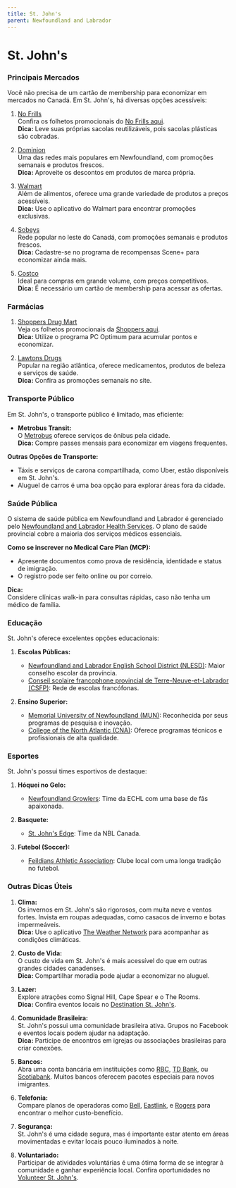 ```yaml
---
title: St. John's
parent: Newfoundland and Labrador
---
```


# St. John's

### Principais Mercados

Você não precisa de um cartão de membership para economizar em mercados no Canadá. Em St. John's, há diversas opções acessíveis:

1. [No Frills](https://www.nofrills.ca)  
    Confira os folhetos promocionais do [No Frills aqui](https://flyers.smartcanucks.ca/no-frills-canada).  
    **Dica:** Leve suas próprias sacolas reutilizáveis, pois sacolas plásticas são cobradas.

2. [Dominion](https://www.dominion.ca)  
    Uma das redes mais populares em Newfoundland, com promoções semanais e produtos frescos.  
    **Dica:** Aproveite os descontos em produtos de marca própria.

3. [Walmart](https://www.walmart.ca)  
    Além de alimentos, oferece uma grande variedade de produtos a preços acessíveis.  
    **Dica:** Use o aplicativo do Walmart para encontrar promoções exclusivas.

4. [Sobeys](https://www.sobeys.com)  
    Rede popular no leste do Canadá, com promoções semanais e produtos frescos.  
    **Dica:** Cadastre-se no programa de recompensas Scene+ para economizar ainda mais.

5. [Costco](https://www.costco.ca)  
    Ideal para compras em grande volume, com preços competitivos.  
    **Dica:** É necessário um cartão de membership para acessar as ofertas.

### Farmácias

1. [Shoppers Drug Mart](https://www1.shoppersdrugmart.ca/)  
    Veja os folhetos promocionais da [Shoppers aqui](https://flyers.smartcanucks.ca/shoppers-drug-mart-canada).  
    **Dica:** Utilize o programa PC Optimum para acumular pontos e economizar.

2. [Lawtons Drugs](https://www.lawtons.ca)  
    Popular na região atlântica, oferece medicamentos, produtos de beleza e serviços de saúde.  
    **Dica:** Confira as promoções semanais no site.

### Transporte Público

Em St. John's, o transporte público é limitado, mas eficiente:

- **Metrobus Transit:**  
  O [Metrobus](https://www.metrobus.com) oferece serviços de ônibus pela cidade.  
  **Dica:** Compre passes mensais para economizar em viagens frequentes.

**Outras Opções de Transporte:**  
- Táxis e serviços de carona compartilhada, como Uber, estão disponíveis em St. John's.  
- Aluguel de carros é uma boa opção para explorar áreas fora da cidade.

### Saúde Pública

O sistema de saúde pública em Newfoundland and Labrador é gerenciado pelo [Newfoundland and Labrador Health Services](https://www.gov.nl.ca/hcs). O plano de saúde provincial cobre a maioria dos serviços médicos essenciais.

**Como se inscrever no Medical Care Plan (MCP):**  
- Apresente documentos como prova de residência, identidade e status de imigração.  
- O registro pode ser feito online ou por correio.

**Dica:**  
Considere clínicas walk-in para consultas rápidas, caso não tenha um médico de família.

### Educação

St. John's oferece excelentes opções educacionais:

1. **Escolas Públicas:**  
    - [Newfoundland and Labrador English School District (NLESD)](https://www.nlesd.ca): Maior conselho escolar da província.  
    - [Conseil scolaire francophone provincial de Terre-Neuve-et-Labrador (CSFP)](https://www.csfp.nl.ca): Rede de escolas francófonas.

2. **Ensino Superior:**  
    - [Memorial University of Newfoundland (MUN)](https://www.mun.ca): Reconhecida por seus programas de pesquisa e inovação.  
    - [College of the North Atlantic (CNA)](https://www.cna.nl.ca): Oferece programas técnicos e profissionais de alta qualidade.

### Esportes

St. John's possui times esportivos de destaque:

1. **Hóquei no Gelo:**  
    - [Newfoundland Growlers](https://www.nlgrowlers.com): Time da ECHL com uma base de fãs apaixonada.

2. **Basquete:**  
    - [St. John's Edge](https://www.sjedge.ca): Time da NBL Canada.

3. **Futebol (Soccer):**  
    - [Feildians Athletic Association](https://www.feildians.ca): Clube local com uma longa tradição no futebol.

### Outras Dicas Úteis

1. **Clima:**  
    Os invernos em St. John's são rigorosos, com muita neve e ventos fortes. Invista em roupas adequadas, como casacos de inverno e botas impermeáveis.  
    **Dica:** Use o aplicativo [The Weather Network](https://www.theweathernetwork.com) para acompanhar as condições climáticas.

2. **Custo de Vida:**  
    O custo de vida em St. John's é mais acessível do que em outras grandes cidades canadenses.  
    **Dica:** Compartilhar moradia pode ajudar a economizar no aluguel.

3. **Lazer:**  
    Explore atrações como Signal Hill, Cape Spear e o The Rooms.  
    **Dica:** Confira eventos locais no [Destination St. John's](https://www.destinationstjohns.com).

4. **Comunidade Brasileira:**  
    St. John's possui uma comunidade brasileira ativa. Grupos no Facebook e eventos locais podem ajudar na adaptação.  
    **Dica:** Participe de encontros em igrejas ou associações brasileiras para criar conexões.

5. **Bancos:**  
    Abra uma conta bancária em instituições como [RBC](https://www.rbc.com), [TD Bank](https://www.td.com), ou [Scotiabank](https://www.scotiabank.com). Muitos bancos oferecem pacotes especiais para novos imigrantes.

6. **Telefonia:**  
    Compare planos de operadoras como [Bell](https://www.bell.ca), [Eastlink](https://www.eastlink.ca), e [Rogers](https://www.rogers.com) para encontrar o melhor custo-benefício.

7. **Segurança:**  
    St. John's é uma cidade segura, mas é importante estar atento em áreas movimentadas e evitar locais pouco iluminados à noite.

8. **Voluntariado:**  
    Participar de atividades voluntárias é uma ótima forma de se integrar à comunidade e ganhar experiência local. Confira oportunidades no [Volunteer St. John's](https://www.volunteerstjohns.ca).
